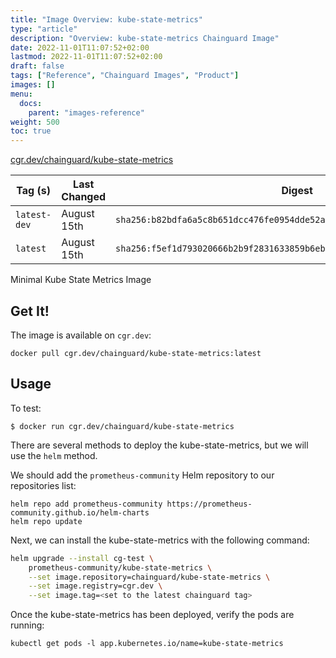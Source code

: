```yaml
---
title: "Image Overview: kube-state-metrics"
type: "article"
description: "Overview: kube-state-metrics Chainguard Image"
date: 2022-11-01T11:07:52+02:00
lastmod: 2022-11-01T11:07:52+02:00
draft: false
tags: ["Reference", "Chainguard Images", "Product"]
images: []
menu:
  docs:
    parent: "images-reference"
weight: 500
toc: true
---
```


[cgr.dev/chainguard/kube-state-metrics](https://github.com/chainguard-images/images/tree/main/images/kube-state-metrics)

| Tag (s)       | Last Changed | Digest                                                                    |
|---------------|--------------|---------------------------------------------------------------------------|
|  `latest-dev` | August 15th  | `sha256:b82bdfa6a5c8b651dcc476fe0954dde52af8db96d6c1a97d50cf6cab8ddf9827` |
|  `latest`     | August 15th  | `sha256:f5ef1d793020666b2b9f2831633859b6eb69b559806ea7f5de040b4c67933084` |



Minimal Kube State Metrics Image

## Get It!

The image is available on `cgr.dev`:

```
docker pull cgr.dev/chainguard/kube-state-metrics:latest
```

## Usage

To test:

```shell
$ docker run cgr.dev/chainguard/kube-state-metrics
```


There are several methods to deploy the kube-state-metrics, but we will use the `helm` method.

We should add the `prometheus-community` Helm repository to our repositories list:

```shell
helm repo add prometheus-community https://prometheus-community.github.io/helm-charts
helm repo update
```

Next, we can install the kube-state-metrics with the following command:

```sh
helm upgrade --install cg-test \
    prometheus-community/kube-state-metrics \
    --set image.repository=chainguard/kube-state-metrics \
    --set image.registry=cgr.dev \
    --set image.tag=<set to the latest chainguard tag>
```

Once the kube-state-metrics has been deployed, verify the pods are running:

```shell
kubectl get pods -l app.kubernetes.io/name=kube-state-metrics
```

